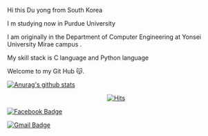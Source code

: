  
Hi this Du yong from South Korea

I m studying now in Purdue University 

I am originally in the Department of Computer Engineering at Yonsei University Mirae campus .

My skill stack is C language and Python language 

Welcome to my Git Hub 😽.

 
 
 
  [![Anurag's github stats](https://github-readme-stats.vercel.app/api?username=Yondubuntu)](https://github.com/anuraghazra/github-readme-stats)



<div align=center>
	
  [![Hits](https://hits.seeyoufarm.com/api/count/incr/badge.svg?url=https%3A%2F%2Fgithub.com%2FYondubuntu)](https://hits.seeyoufarm.com) 
	
	
</div>
  
[![Facebook Badge](https://img.shields.io/badge/facebook-1877f2?style=flat-square&logo=facebook&logoColor=white&link=https://www.facebook.com/endyd4)](https://www.facebook.com/tutu2slow)
	
[![Gmail Badge](https://img.shields.io/badge/Gmail-d14836?style=flat-square&logo=Gmail&logoColor=white&link=mailto:jdy970130@gmail.com)](mailto:jdy970130@gmail.com)
	
